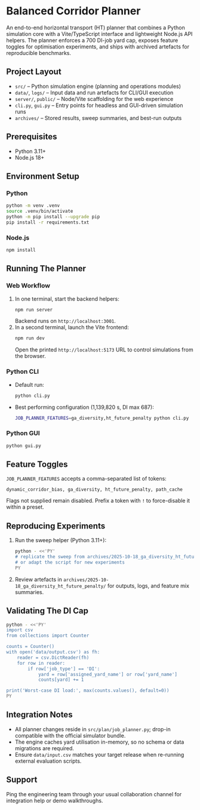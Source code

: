 # Balanced Corridor Planner

An end-to-end horizontal transport (HT) planner that combines a Python
simulation core with a Vite/TypeScript interface and lightweight Node.js API
helpers. The planner enforces a 700 DI-job yard cap, exposes feature toggles for
optimisation experiments, and ships with archived artefacts for reproducible
benchmarks.

## Project Layout

- `src/` – Python simulation engine (planning and operations modules)
- `data/`, `logs/` – Input data and run artefacts for CLI/GUI execution
- `server/`, `public/` – Node/Vite scaffolding for the web experience
- `cli.py`, `gui.py` – Entry points for headless and GUI-driven simulation runs
- `archives/` – Stored results, sweep summaries, and best-run outputs

## Prerequisites

- Python 3.11+
- Node.js 18+

## Environment Setup

### Python

```bash
python -m venv .venv
source .venv/bin/activate
python -m pip install --upgrade pip
pip install -r requirements.txt
```

### Node.js

```bash
npm install
```

## Running The Planner

### Web Workflow

1. In one terminal, start the backend helpers:
   ```bash
   npm run server
   ```
   Backend runs on `http://localhost:3001`.
2. In a second terminal, launch the Vite frontend:
   ```bash
   npm run dev
   ```
   Open the printed `http://localhost:5173` URL to control simulations from the
   browser.

### Python CLI

- Default run:
  ```bash
  python cli.py
  ```
- Best performing configuration (1,139,820 s, DI max 687):
  ```bash
  JOB_PLANNER_FEATURES=ga_diversity,ht_future_penalty python cli.py
  ```

### Python GUI

```bash
python gui.py
```

## Feature Toggles

`JOB_PLANNER_FEATURES` accepts a comma-separated list of tokens:

```
dynamic_corridor_bias, ga_diversity, ht_future_penalty, path_cache
```

Flags not supplied remain disabled. Prefix a token with `!` to force-disable it
within a preset.

## Reproducing Experiments

1. Run the sweep helper (Python 3.11+):
   ```bash
   python - <<'PY'
   # replicate the sweep from archives/2025-10-18_ga_diversity_ht_future_penalty
   # or adapt the script for new experiments
   PY
   ```
2. Review artefacts in `archives/2025-10-18_ga_diversity_ht_future_penalty/` for
   outputs, logs, and feature mix summaries.

## Validating The DI Cap

```bash
python - <<'PY'
import csv
from collections import Counter

counts = Counter()
with open('data/output.csv') as fh:
    reader = csv.DictReader(fh)
    for row in reader:
        if row['job_type'] == 'DI':
            yard = row['assigned_yard_name'] or row['yard_name']
            counts[yard] += 1

print('Worst-case DI load:', max(counts.values(), default=0))
PY
```

## Integration Notes

- All planner changes reside in `src/plan/job_planner.py`; drop-in compatible
   with the official simulator bundle.
- The engine caches yard utilisation in-memory, so no schema or data migrations
   are required.
- Ensure `data/input.csv` matches your target release when re-running external
   evaluation scripts.

## Support

Ping the engineering team through your usual collaboration channel for
integration help or demo walkthroughs.
